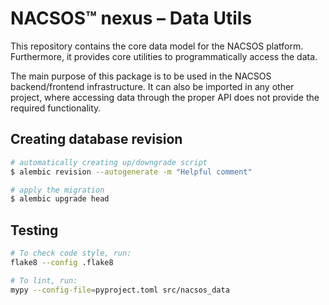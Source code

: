 # NACSOS™ nexus – Data Utils
This repository contains the core data model for the NACSOS platform.
Furthermore, it provides core utilities to programmatically access the data.

The main purpose of this package is to be used in the NACSOS backend/frontend infrastructure. 
It can also be imported in any other project, where accessing data through the proper API 
does not provide the required functionality.

## Creating database revision
```bash
# automatically creating up/downgrade script
$ alembic revision --autogenerate -m "Helpful comment"

# apply the migration
$ alembic upgrade head
```

## Testing

```bash
# To check code style, run:
flake8 --config .flake8

# To lint, run:
mypy --config-file=pyproject.toml src/nacsos_data 
```